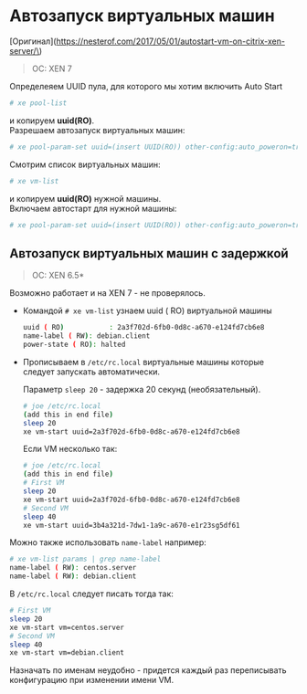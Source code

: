 # Автозапуск виртуальных машин

\[Оригинал\]\(https://nesterof.com/2017/05/01/autostart-vm-on-citrix-xen-server/\)

> OC: XEN 7

Определеяем UUID пула, для которого мы хотим включить Auto Start

```bash
# xe pool-list
```

и копируем **uuid\(RO\)**.  
Разрешаем автозапуск виртуальных машин:

```bash
# xe pool-param-set uuid=(insert UUID(RO)) other-config:auto_poweron=true
```

Смотрим список виртуальных машин:

```bash
# xe vm-list
```

и копируем **uuid\(RO\)** нужной машины.  
Включаем автостарт для нужной машины:

```bash
# xe pool-param-set uuid=(insert UUID(RO)) other-config:auto_poweron=true
```

## Автозапуск виртуальных машин с задержкой

> OC: XEN 6.5\*

Возможно работает и на XEN 7 - не проверялось.

* Командой `# xe vm-list` узнаем uuid \( RO\) виртуальной машины

  ```bash
  uuid ( RO)           : 2a3f702d-6fb0-0d8c-a670-e124fd7cb6e8
  name-label ( RW): debian.client
  power-state ( RO): halted
  ```

* Прописываем в `/etc/rc.local` виртуальные машины которые следует запускать автоматически.

  Параметр `sleep 20` - задержка 20 секунд \(необязательный\).

  ```bash
  # joe /etc/rc.local
  (add this in end file)
  sleep 20
  xe vm-start uuid=2a3f702d-6fb0-0d8c-a670-e124fd7cb6e8
  ```

  Если VM несколько так:

  ```bash
  # joe /etc/rc.local
  (add this in end file)
  # First VM
  sleep 20
  xe vm-start uuid=2a3f702d-6fb0-0d8c-a670-e124fd7cb6e8
  # Second VM
  sleep 40
  xe vm-start uuid=3b4a321d-7dw1-1a9c-a670-e1r23sg5df61
  ```

Можно также использовать `name-label` например:

```bash
# xe vm-list params | grep name-label
name-label ( RW): centos.server
name-label ( RW): debian.client
```

В `/etc/rc.local` следует писать тогда так:

```bash
# First VM
sleep 20
xe vm-start vm=centos.server
# Second VM
sleep 40
xe vm-start vm=debian.client
```

Назначать по именам неудобно - придется каждый раз переписывать конфигурацию при изменении имени VM.

